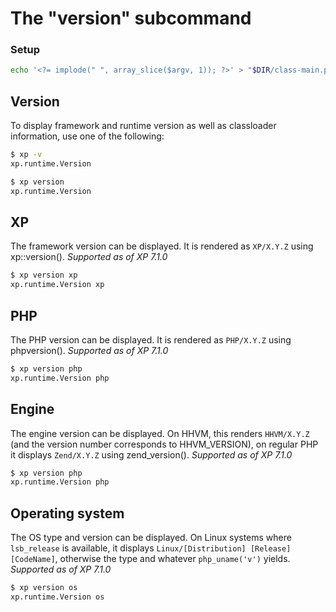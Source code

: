 # The "version" subcommand

### Setup

```sh
echo '<?= implode(" ", array_slice($argv, 1)); ?>' > "$DIR/class-main.php"
```

## Version
To display framework and runtime version as well as classloader information, use one of the following:

```sh
$ xp -v
xp.runtime.Version

$ xp version
xp.runtime.Version
```

## XP
The framework version can be displayed. It is rendered as `XP/X.Y.Z` using xp::version().
*Supported as of XP 7.1.0*

```sh
$ xp version xp
xp.runtime.Version xp
```

## PHP
The PHP version can be displayed. It is rendered as `PHP/X.Y.Z` using phpversion().
*Supported as of XP 7.1.0*

```sh
$ xp version php
xp.runtime.Version php
```

## Engine
The engine version can be displayed. On HHVM, this renders `HHVM/X.Y.Z` (and the version number corresponds to HHVM_VERSION), on regular PHP it displays `Zend/X.Y.Z` using zend_version().
*Supported as of XP 7.1.0*

```sh
$ xp version php
xp.runtime.Version php
```

## Operating system
The OS type and version can be displayed. On Linux systems where `lsb_release` is available, it displays `Linux/[Distribution] [Release] [CodeName]`, otherwise the type and whatever `php_uname('v')` yields.
*Supported as of XP 7.1.0*

```sh
$ xp version os
xp.runtime.Version os
```